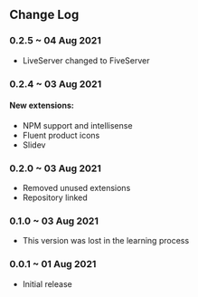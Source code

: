 ## Change Log

### 0.2.5 ~ 04 Aug 2021

- LiveServer changed to FiveServer

### 0.2.4 ~ 03 Aug 2021

#### New extensions:
- NPM support and intellisense 
- Fluent product icons
- Slidev

### 0.2.0 ~ 03 Aug 2021

- Removed unused extensions
- Repository linked

### 0.1.0 ~ 03 Aug 2021
- This version was lost in the learning process

### 0.0.1 ~ 01 Aug 2021

- Initial release
